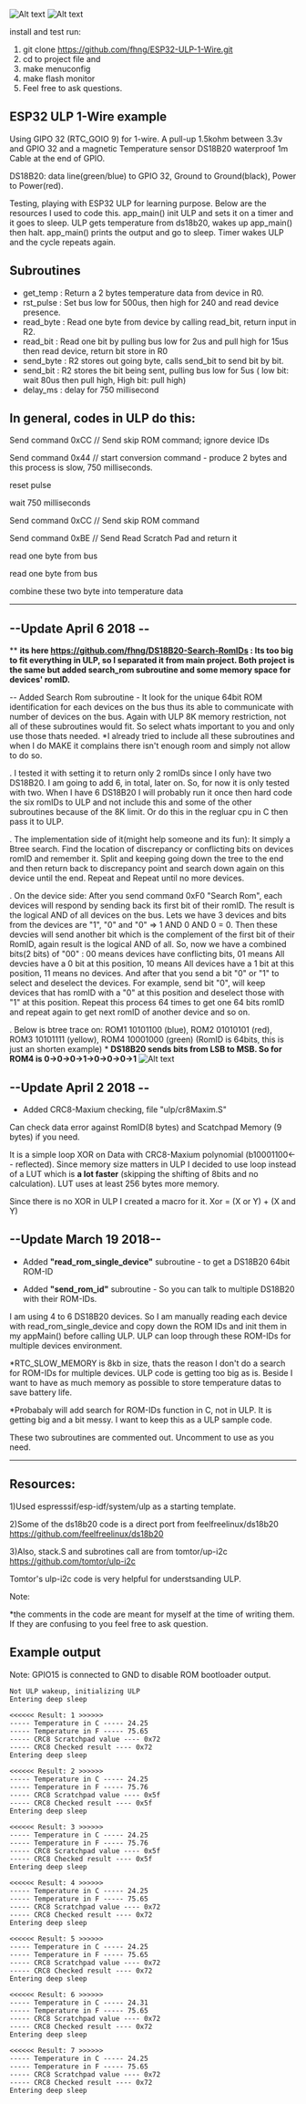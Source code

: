 ![Alt text](ds18b20.jpg?raw=true "DS18B20")
![Alt text](ds18b20_.jpg?raw=true "DS18B20")

install and test run:

1) git clone https://github.com/fhng/ESP32-ULP-1-Wire.git
2) cd to project file and 
3) make menuconfig
4) make flash monitor
5) Feel free to ask questions.


## ESP32 ULP 1-Wire example

Using GIPO 32 (RTC_GOIO 9) for 1-wire. A pull-up 1.5kohm between 3.3v and GPIO 32 and a magnetic Temperature sensor DS18B20 waterproof 1m Cable at the end of GPIO.


DS18B20: data line(green/blue) to GPIO 32, Ground to Ground(black), Power to Power(red).


Testing, playing with ESP32 ULP for learning purpose. Below are the resources I used to code this. app_main() init ULP and sets it on a timer and it goes to sleep. ULP gets temperature from ds18b20, wakes up app_main() then halt. app_main() prints the output and go to sleep. Timer wakes ULP and the cycle repeats again. 

## Subroutines

- get_temp : Return a 2 bytes temperature data from device in R0.
- rst_pulse : Set bus low for 500us, then high for 240 and read device presence.
- read_byte : Read one byte from device by calling read_bit, return input in R2.
- read_bit : Read one bit by pulling bus low for 2us and pull high for 15us then read device, return bit store in R0
- send_byte : R2 stores out going byte, calls send_bit to send bit by bit.
- send_bit : R2 stores the bit being sent, pulling bus low for 5us ( low bit: wait 80us then pull high, High bit: pull high)
- delay_ms : delay for 750 millisecond

## In general, codes in ULP do this:

Send command 0xCC // Send skip ROM command; ignore device IDs

Send command 0x44 // start conversion command - produce 2 bytes and this process is slow, 750 milliseconds.

reset pulse

wait 750 milliseconds

Send command 0xCC // Send skip ROM command

Send command 0xBE // Send Read Scratch Pad and return it

read one byte from bus

read one byte from bus

combine these two byte into temperature data



***********************************************************************************************************

## --Update April 6 2018 --

\** **its here https://github.com/fhng/DS18B20-Search-RomIDs : Its too big to fit everything in ULP, so I separated it from main project. Both project is the same but added search_rom subroutine and some memory space for devices' romID.**

-- Added Search Rom subroutine - It look for the unique 64bit ROM identification for each devices on the bus thus its able to communicate with number of devices on the bus. Again with ULP 8K memory restriction, not all of these subroutines would fit. So select whats important to you and only use those thats needed. *I already tried to include all these subroutines and when I do MAKE it complains there isn't enough room and simply not allow to do so.

. I tested it with setting it to return only 2 romIDs since I only have two DS18B20. I am going to add 6, in total, later on. So, for now it is only tested with two. When I have 6 DS18B20 I will probably run it once then hard code the six romIDs to ULP and not include this and some of the other subroutines because of the 8K limit. Or do this in the regluar cpu in C then pass it to ULP.

. The implementation side of it(might help someone and its fun): It simply a Btree search. Find the location of discrepancy or conflicting bits on devices romID and remember it. Split and keeping going down the tree to the end and then return back to discrepancy point and search down again on this device until the end. Repeat and Repeat until no more devices.

. On the device side: After you send command 0xF0 "Search Rom", each devices will respond by sending back its first bit of their romID. The result is the logical AND of all devices on the bus. Lets we have 3 devices and bits from the devices are "1", "0" and "0" => 1 AND 0 AND 0 = 0. Then these devcies will send another bit which is the complement of the first bit of their RomID, again result is the logical AND of all. So, now we have a combined bits(2 bits) of "00" : 00 means devices have conflicting bits, 01 means All devcies have a 0 bit at this position, 10 means All devices have a 1 bit at this position, 11 means no devices. And after that you send a bit "0" or "1" to select and deselect the devices. For example, send bit "0", will keep devices that has romID with a "0" at this position and deselect those with "1" at this position. Repeat this process 64 times to get one 64 bits romID and repeat again to get next romID of another device and so on.

. Below is btree trace on: ROM1 10101100 (blue), ROM2 01010101 (red), ROM3 10101111 (yellow), ROM4 10001000 (green) (RomID is 64bits, this is just an shorten example) \* **DS18B20 sends bits from LSB to MSB. So for ROM4 is 0->0->0->1->0->0->0->1**
![Alt text](btree.png?raw=true "DS18B20")

## --Update April 2 2018 --
- Added CRC8-Maxium checking, file "ulp/cr8Maxim.S"

Can check data error against RomID(8 bytes) and Scatchpad Memory (9 bytes) if you need.

It is a simple loop XOR on Data with CRC8-Maxium polynomial (b10001100<-- reflected). Since memory size matters in ULP I decided to use loop instead of a LUT which is **a lot faster** (skipping the shifting of 8bits and no calculation). LUT uses at least 256 bytes more memory.

Since there is no XOR in ULP I created a macro for it. Xor = (X or Y) + (X and Y)


## --Update March 19 2018--

- Added **"read_rom_single_device"** subroutine - to get a DS18B20 64bit ROM-ID

- Added **"send_rom_id"** subroutine - So you can talk to multiple DS18B20 with their ROM-IDs.

I am using 4 to 6 DS18B20 devices. So I am manually reading each device with read_rom_single_device and copy down the ROM IDs and init them in my appMain() before calling ULP. ULP can loop through these ROM-IDs for multiple devices environment.   

*RTC_SLOW_MEMORY is 8kb in size, thats the reason I don't do a search for ROM-IDs for multiple devices. ULP code is getting too big as is. Beside I want to have as much memory as possible to store temperature datas to save battery life. 

*Probabaly will add search for ROM-IDs function in C, not in ULP. It is getting big and a bit messy. I want to keep this as a ULP sample code.

These two subroutines are commented out. Uncomment to use as you need.

***********************************************************************************************************





## Resources:

1)Used espresssif/esp-idf/system/ulp as a starting template.

2)Some of the ds18b20 code is a direct port from feelfreelinux/ds18b20 https://github.com/feelfreelinux/ds18b20

3)Also, stack.S and subrotines call are from tomtor/up-i2c https://github.com/tomtor/ulp-i2c

Tomtor's ulp-i2c code is very helpful for understsanding ULP.


Note:


*the comments in the code are meant for myself at the time of writing them. If they are confusing to you feel free to ask question.


## Example output

Note: GPIO15 is connected to GND to disable ROM bootloader output.
```
Not ULP wakeup, initializing ULP
Entering deep sleep

<<<<<< Result: 1 >>>>>>
----- Temperature in C ----- 24.25
----- Temperature in F ----- 75.65
----- CRC8 Scratchpad value ---- 0x72
----- CRC8 Checked result ---- 0x72
Entering deep sleep

<<<<<< Result: 2 >>>>>>
----- Temperature in C ----- 24.25
----- Temperature in F ----- 75.76
----- CRC8 Scratchpad value ---- 0x5f
----- CRC8 Checked result ---- 0x5f
Entering deep sleep

<<<<<< Result: 3 >>>>>>
----- Temperature in C ----- 24.25
----- Temperature in F ----- 75.76
----- CRC8 Scratchpad value ---- 0x5f
----- CRC8 Checked result ---- 0x5f
Entering deep sleep

<<<<<< Result: 4 >>>>>>
----- Temperature in C ----- 24.25
----- Temperature in F ----- 75.65
----- CRC8 Scratchpad value ---- 0x72
----- CRC8 Checked result ---- 0x72
Entering deep sleep

<<<<<< Result: 5 >>>>>>
----- Temperature in C ----- 24.25
----- Temperature in F ----- 75.65
----- CRC8 Scratchpad value ---- 0x72
----- CRC8 Checked result ---- 0x72
Entering deep sleep

<<<<<< Result: 6 >>>>>>
----- Temperature in C ----- 24.31
----- Temperature in F ----- 75.65
----- CRC8 Scratchpad value ---- 0x72
----- CRC8 Checked result ---- 0x72
Entering deep sleep

<<<<<< Result: 7 >>>>>>
----- Temperature in C ----- 24.25
----- Temperature in F ----- 75.65
----- CRC8 Scratchpad value ---- 0x72
----- CRC8 Checked result ---- 0x72
Entering deep sleep

```

